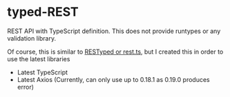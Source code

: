 # typed-REST

REST API with TypeScript definition. This does not provide runtypes or any validation library.

Of course, this is similar to [RESTyped or rest.ts](https://github.com/hmil/rest.ts/wiki/Rest.ts-vs-RESTyped), but I created this in order to use the latest libraries

- Latest TypeScript
- Latest Axios (Currently, can only use up to 0.18.1 as 0.19.0 produces error)
